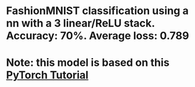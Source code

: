 # FashionMNIST classification using a nn with a 3 linear/ReLU stack. Accuracy: 70%. Average loss: 0.789
# Note: this model is based on this [PyTorch Tutorial](https://pytorch.org/tutorials/beginner/basics/intro.html)

